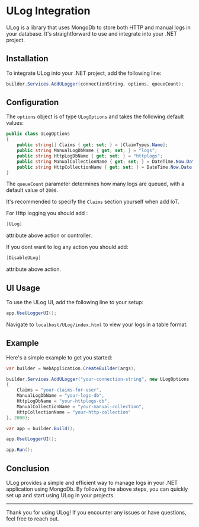 
# ULog Integration

ULog is a library that uses MongoDb to store both HTTP and manual logs in your database. It's straightforward to use and integrate into your .NET project.

## Installation

To integrate ULog into your .NET project, add the following line:

```csharp
builder.Services.AddULogger(connectionString, options, queueCount);
```

## Configuration

The `options` object is of type `ULogOptions` and takes the following default values:

```csharp
public class ULogOptions
{
    public string[] Claims { get; set; } = [ClaimTypes.Name];
    public string ManualLogDbName { get; set; } = "logs";
    public string HttpLogDbName { get; set; } = "httplogs";
    public string ManualCollectionName { get; set; } = DateTime.Now.Date.ToString("yyyy-MM-dd");
    public string HttpCollectionName { get; set; } = DateTime.Now.Date.ToString("yyyy-MM-dd");
}
```

The `queueCount` parameter determines how many logs are queued, with a default value of `2000`.

It's recommended to specify the `Claims` section yourself when add IoT.

For Http logging you should add :

```csharp
[ULog]
```

attribute above action or controller. 

If you dont want to log any action you should add:

```csharp
[DisableULog]
```
attribute above action.

## UI Usage

To use the ULog UI, add the following line to your setup:

```csharp
app.UseULoggerUI();
```

Navigate to `localhost/ULog/index.html` to view your logs in a table format.

## Example

Here's a simple example to get you started:

```csharp
var builder = WebApplication.CreateBuilder(args);

builder.Services.AddULogger("your-connection-string", new ULogOptions
{
    Claims = "your-claims-for-user",
    ManualLogDbName = "your-logs-db",
    HttpLogDbName = "your-httplogs-db",
    ManualCollectionName = "your-manual-collection",
    HttpCollectionName = "your-http-collection"
}, 2000);

var app = builder.Build();

app.UseULoggerUI();

app.Run();
```

## Conclusion

ULog provides a simple and efficient way to manage logs in your .NET application using MongoDb. By following the above steps, you can quickly set up and start using ULog in your projects.

---

Thank you for using ULog! If you encounter any issues or have questions, feel free to reach out.

